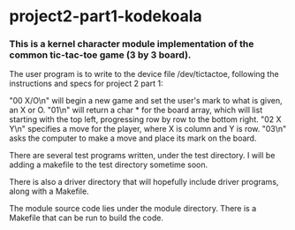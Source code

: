# project2-part1-kodekoala

### This is a kernel character module implementation of the common tic-tac-toe game (3 by 3 board).

The user program is to write to the device file /dev/tictactoe, following the instructions and specs for project 2 part 1:

"00 X/O\n" will begin a new game and set the user's mark to what is given, an X or O.
"01\n" will return a char * for the board array, which will list starting with the top left, progressing row by row to the bottom right.
"02 X Y\n" specifies a move for the player, where X is column and Y is row. 
"03\n" asks the computer to make a move and place its mark on the board.

There are several test programs written, under the test directory. I will be adding a makefile to the test directory sometime soon. 

There is also a driver directory that will hopefully include driver programs, along with a Makefile.

The module source code lies under the module directory. There is a Makefile that can be run to build the code.